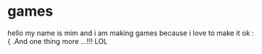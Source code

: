 # games
hello my name is mim and i am making games because i love to make it ok :{ .And one thing more ...!!! LOL
